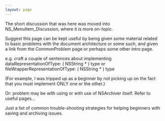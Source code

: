 ```yaml
---
layout: page
---
```


The short discussion that was here was moved into NS_MenuItem_Discussion, where it is more on-topic.

Suggest this page can be kept useful by being given some material related to basic problems with the document architecture or some such, and given a link from the CommonProblem page or perhaps some other intro page.

e.g. craft a couple of sentences about implementing     dataRepresentationOfType: ( NSString * ) type
or     fileWrapperRepresentationOfType:  ( NSString * ) type

(For example, I was tripped up as a beginner by not picking up on the fact that you must implement ONLY one or the other.)

Or: problem may be with using <NSCoding> or with use of NSArchiver itself. Refer to useful pages...

Just a list of common trouble-shooting strategies for helping beginners with saving and archiving issues.
